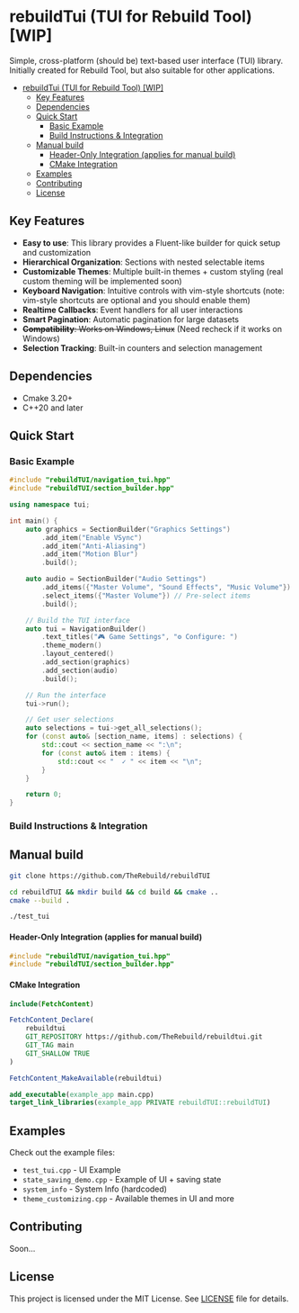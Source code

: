 # rebuildTui (TUI for Rebuild Tool) [WIP]

Simple, cross-platform (should be) text-based user interface (TUI) library. Initially created for Rebuild Tool, but also suitable for other applications.

- [rebuildTui (TUI for Rebuild Tool) \[WIP\]](#rebuildtui-tui-for-rebuild-tool-wip)
  - [Key Features](#key-features)
  - [Dependencies](#dependencies)
  - [Quick Start](#quick-start)
    - [Basic Example](#basic-example)
    - [Build Instructions \& Integration](#build-instructions--integration)
  - [Manual build](#manual-build)
      - [Header-Only Integration (applies for manual build)](#header-only-integration-applies-for-manual-build)
      - [CMake Integration](#cmake-integration)
  - [Examples](#examples)
  - [Contributing](#contributing)
  - [License](#license)


## Key Features

- **Easy to use**: This library provides a Fluent-like builder for quick setup and customization
- **Hierarchical Organization**: Sections with nested selectable items
- **Customizable Themes**: Multiple built-in themes + custom styling (real custom theming will be implemented soon)
- **Keyboard Navigation**: Intuitive controls with vim-style shortcuts (note: vim-style shortcuts are optional and you should enable them)
- **Realtime Callbacks**: Event handlers for all user interactions
- **Smart Pagination**: Automatic pagination for large datasets
- ~~**Compatibility**: Works on Windows, Linux~~ (Need recheck if it works on Windows)
- **Selection Tracking**: Built-in counters and selection management

## Dependencies

- Cmake 3.20+
- С++20 and later

## Quick Start

### Basic Example

```cpp
#include "rebuildTUI/navigation_tui.hpp"
#include "rebuildTUI/section_builder.hpp"

using namespace tui;

int main() {
    auto graphics = SectionBuilder("Graphics Settings")
        .add_item("Enable VSync")
        .add_item("Anti-Aliasing")
        .add_item("Motion Blur")
        .build();

    auto audio = SectionBuilder("Audio Settings")
        .add_items({"Master Volume", "Sound Effects", "Music Volume"})
        .select_items({"Master Volume"}) // Pre-select items
        .build();

    // Build the TUI interface
    auto tui = NavigationBuilder()
        .text_titles("🎮 Game Settings", "⚙️ Configure: ")
        .theme_modern()
        .layout_centered()
        .add_section(graphics)
        .add_section(audio)
        .build();

    // Run the interface
    tui->run();

    // Get user selections
    auto selections = tui->get_all_selections();
    for (const auto& [section_name, items] : selections) {
        std::cout << section_name << ":\n";
        for (const auto& item : items) {
            std::cout << "  ✓ " << item << "\n";
        }
    }

    return 0;
}
```

### Build Instructions & Integration

## Manual build
```bash
git clone https://github.com/TheRebuild/rebuildTUI

cd rebuildTUI && mkdir build && cd build && cmake ..
cmake --build .

./test_tui
```

#### Header-Only Integration (applies for manual build)

```cpp
#include "rebuildTUI/navigation_tui.hpp"
#include "rebuildTUI/section_builder.hpp"
```

#### CMake Integration

```cmake
include(FetchContent)

FetchContent_Declare(
    rebuildtui
    GIT_REPOSITORY https://github.com/TheRebuild/rebuildtui.git
    GIT_TAG main
    GIT_SHALLOW TRUE
)

FetchContent_MakeAvailable(rebuildtui)

add_executable(example_app main.cpp)
target_link_libraries(example_app PRIVATE rebuildTUI::rebuildTUI)
```

## Examples

Check out the example files:

- `test_tui.cpp` - UI Example
- `state_saving_demo.cpp` - Example of UI + saving state
- `system_info` - System Info (hardcoded)
- `theme_customizing.cpp` - Available themes in UI and more

## Contributing

Soon...

## License

This project is licensed under the MIT License. See [LICENSE](LICENSE) file for details.